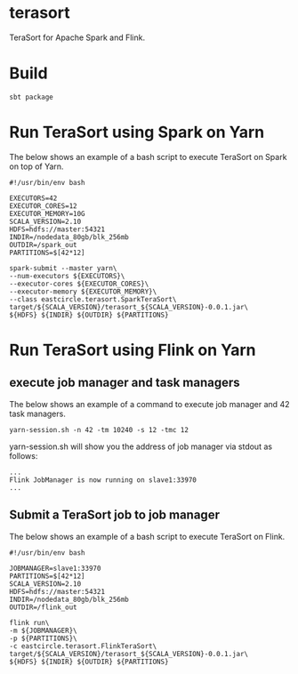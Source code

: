 # terasort

TeraSort for Apache Spark and Flink.

# Build

`sbt package`

# Run TeraSort using Spark on Yarn

The below shows an example of a bash script to execute TeraSort on Spark on top of Yarn.

```
#!/usr/bin/env bash

EXECUTORS=42
EXECUTOR_CORES=12
EXECUTOR_MEMORY=10G
SCALA_VERSION=2.10
HDFS=hdfs://master:54321
INDIR=/nodedata_80gb/blk_256mb
OUTDIR=/spark_out
PARTITIONS=$[42*12]

spark-submit --master yarn\
--num-executors ${EXECUTORS}\
--executor-cores ${EXECUTOR_CORES}\
--executor-memory ${EXECUTOR_MEMORY}\
--class eastcircle.terasort.SparkTeraSort\
target/${SCALA_VERSION}/terasort_${SCALA_VERSION}-0.0.1.jar\
${HDFS} ${INDIR} ${OUTDIR} ${PARTITIONS}
```


# Run TeraSort using Flink on Yarn

## execute job manager and task managers

The below shows an example of a command to execute job manager and 42 task managers.

```
yarn-session.sh -n 42 -tm 10240 -s 12 -tmc 12
```

yarn-session.sh will show you the address of job manager via stdout as follows:
```
...
Flink JobManager is now running on slave1:33970
...
```

## Submit a TeraSort job to job manager 

The below shows an example of a bash script to execute TeraSort on Flink.

```
#!/usr/bin/env bash

JOBMANAGER=slave1:33970
PARTITIONS=$[42*12]
SCALA_VERSION=2.10
HDFS=hdfs://master:54321
INDIR=/nodedata_80gb/blk_256mb
OUTDIR=/flink_out

flink run\
-m ${JOBMANAGER}\
-p ${PARTITIONS}\
-c eastcircle.terasort.FlinkTeraSort\
target/${SCALA_VERSION}/terasort_${SCALA_VERSION}-0.0.1.jar\
${HDFS} ${INDIR} ${OUTDIR} ${PARTITIONS}
```

